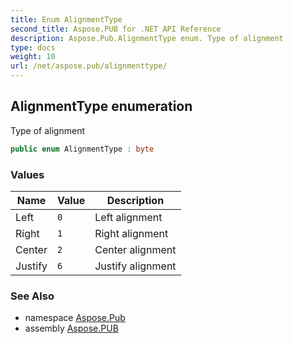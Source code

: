 ```yaml
---
title: Enum AlignmentType
second_title: Aspose.PUB for .NET API Reference
description: Aspose.Pub.AlignmentType enum. Type of alignment
type: docs
weight: 10
url: /net/aspose.pub/alignmenttype/
---
```

## AlignmentType enumeration

Type of alignment

```csharp
public enum AlignmentType : byte
```

### Values

| Name | Value | Description |
| --- | --- | --- |
| Left | `0` | Left alignment |
| Right | `1` | Right alignment |
| Center | `2` | Center alignment |
| Justify | `6` | Justify alignment |

### See Also

* namespace [Aspose.Pub](../../aspose.pub/)
* assembly [Aspose.PUB](../../)


